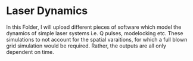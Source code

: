# Laser Dynamics 

In this Folder, I will upload different pieces of software which model the dynamics of simple 
laser systems i.e. Q pulses, modelocking etc. These simulations to not account for the spatial 
varaitions, for which a full blown grid simulation would be required. Rather, the outputs are 
all only dependent on time. 